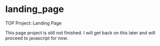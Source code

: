 # landing_page
TOP Project: Landing Page

This page project is still not finished. I will get back on this later and will proceed to javascript for now.